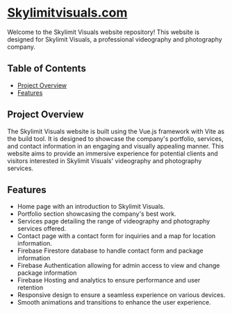 # [Skylimitvisuals.com](https://skylimitvisuals.com)

Welcome to the Skylimit Visuals website repository! This website is designed for Skylimit Visuals, a professional videography and photography company.

## Table of Contents

- [Project Overview](#project-overview)
- [Features](#features)

## Project Overview

The Skylimit Visuals website is built using the Vue.js framework with Vite as the build tool. It is designed to showcase the company's portfolio, services, and contact information in an engaging and visually appealing manner. This website aims to provide an immersive experience for potential clients and visitors interested in Skylimit Visuals' videography and photography services. 

## Features

- Home page with an introduction to Skylimit Visuals.
- Portfolio section showcasing the company's best work.
- Services page detailing the range of videography and photography services offered.
- Contact page with a contact form for inquiries and a map for location information.
- Firebase Firestore database to handle contact form and package information
- Firebase Authentication allowing for admin access to view and change package information
- Firebase Hosting and analytics to ensure performance and user retention
- Responsive design to ensure a seamless experience on various devices.
- Smooth animations and transitions to enhance the user experience.
